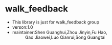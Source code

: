 # walk_feedback
+ This library is just for walk_feedback group
+ verson:1.0
+ maintainer:Shen Guanghui,Zhou Jinyin,Fu Hao,  
&emsp;&emsp;&emsp;Gao Jiaowei,Luo Qianrui,Song Guangtai
